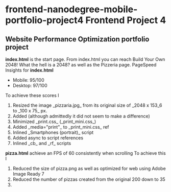 **frontend-nanodegree-mobile-portfolio-project4**
**Frontend Project 4**
=======
## Website Performance Optimization portfolio project


**index.html** is the start page. From index.html you can reach Build Your Own 2048! What the hell is a 2048? as well as the Pizzeria page. 
PageSpeed Insights for **index.html** 
<ul>
	<li>Mobile: 95/100</li>
	<li>Desktop: 97/100</li>
</ul>
To achieve these scores I 
<ol>
	<li>Resized the image _pizzaria.jpg_ from its original size of _2048 x 153_6 to _100 x 75_ px.</li>
    <li>Added <meta http-equiv="Cache-Control" content="max-age=600"/> (although admittedly it did not seem to make a difference)</li>
    <li>Minimized _print.css_ (_print_mini.css_)</li>
    <li>Added _media="print"_ to _print_mini.css_ ref</li>
    <li>Inlined _Smartphones (portrait)_ script</li>
    <li>Added async to script references</li>
    <li>Inlined _cb_ and _rf_ scripts</li>
 </ol>
 
 **pizza.html** achieve an FPS of 60 consistently when scrolling
 To achieve this I 
 <ol>
 	<li>Reduced the size of pizza.png as well as optimized for web using Adobe Image Ready 7</li>
 	<li>Reduced the number of pizzas created from the original 200 down to 35</li>
 	<li></li>
 </ol>
 
 


